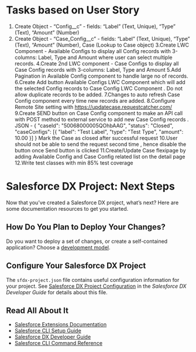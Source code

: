 # Tasks based on User Story
1. Create Object - “Config__c” - fields: “Label” (Text, Unique), “Type” (Text), “Amount” (Number)
2. Create Object - “Case_Config__c” - fields: “Label” (Text, Unique), “Type” (Text), “Amount”
(Number), Case (Lookup to Case object)
3.Create LWC Component - Available Configs to display all Config records with 3-columns: Label, Type and Amount where user can select multiple records.
4.Create 2nd LWC component - Case Configs to display all Case Config records with 3-columns: Label, Type and Amount
5.Add Pagination in Available Config component to handle large no of records.
6.Create Add button Available Configs LWC Component which will add the selected Config records to Case Config LWC Component . Do not allow duplicate records to be added.
7.Changes to auto refresh Case Config component every time new records are added.
8.Configure Remote Site setting with https://updatecase.requestcatcher.com/
9.Create SEND button on Case Config component to make an API call with POST method to external service to add new Case Config records . 
  JSON - {
          "caseId": "50068000005QOhbAAG",
          "status": "Closed",
          "caseConfigs": [{
          "label": "Test Label",
          "type": "Test Type",
          "amount": 10.00 }]
          }
  Mark the Case as closed after successful request
10.User should not be able to send the request second time , hence disable the button once Send button is clicked
11.Create/Update Case flexipage by adding Available Config and Case Config related list on the detail page
12.Write test classes with min 85% test coverage


# Salesforce DX Project: Next Steps

Now that you’ve created a Salesforce DX project, what’s next? Here are some documentation resources to get you started.

## How Do You Plan to Deploy Your Changes?

Do you want to deploy a set of changes, or create a self-contained application? Choose a [development model](https://developer.salesforce.com/tools/vscode/en/user-guide/development-models).

## Configure Your Salesforce DX Project

The `sfdx-project.json` file contains useful configuration information for your project. See [Salesforce DX Project Configuration](https://developer.salesforce.com/docs/atlas.en-us.sfdx_dev.meta/sfdx_dev/sfdx_dev_ws_config.htm) in the _Salesforce DX Developer Guide_ for details about this file.

## Read All About It

- [Salesforce Extensions Documentation](https://developer.salesforce.com/tools/vscode/)
- [Salesforce CLI Setup Guide](https://developer.salesforce.com/docs/atlas.en-us.sfdx_setup.meta/sfdx_setup/sfdx_setup_intro.htm)
- [Salesforce DX Developer Guide](https://developer.salesforce.com/docs/atlas.en-us.sfdx_dev.meta/sfdx_dev/sfdx_dev_intro.htm)
- [Salesforce CLI Command Reference](https://developer.salesforce.com/docs/atlas.en-us.sfdx_cli_reference.meta/sfdx_cli_reference/cli_reference.htm)

